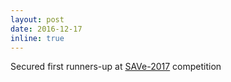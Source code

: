 ```yaml
---
layout: post
date: 2016-12-17
inline: true
---
```


Secured first runners-up at [SAVe-2017](http://www.niot.res.in/SAVe/) competition
